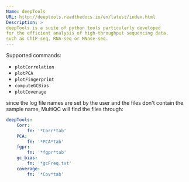 ```yaml
---
Name: deepTools
URL: http://deeptools.readthedocs.io/en/latest/index.html
Description: >
deepTools is a suite of python tools particularly developed
for the efficient analysis of high-throughput sequencing data,
such as ChIP-seq, RNA-seq or MNase-seq.
---
```


Supported commands:

* `plotCorrelation`
* `plotPCA`
* `plotFingerprint`
* `computeGCBias`
* `plotCoverage`

since the log file names are set by the user and the files don't contain the sample name, MultiQC will find the files through:

```yaml
deepTools:
    Corr:
        fn: '*Corr*tab'
    PCA:
        fn: '*PCA*tab'
    fgpr:
        fn: '*fgpr*tab'
    gc_bias:
        fn: '*gcFreq.txt'
    coverage:
        fn: '*Cov*tab'
```
